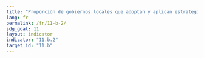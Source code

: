 ```yaml
---
title: "Proporción de gobiernos locales que adoptan y aplican estrategias de reducción del riesgo de desastres a nivel local en consonancia con las estrategias nacionales de reducción del riesgo de desastres"
lang: fr
permalink: /fr/11-b-2/
sdg_goal: 11
layout: indicator
indicator: "11.b.2"
target_id: "11.b"
---
```


